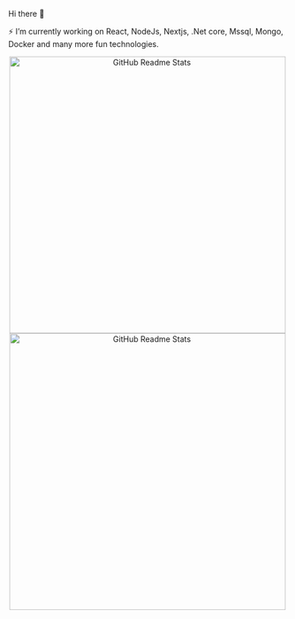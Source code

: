 Hi there 👋 

⚡ I’m currently working on React, NodeJs, Nextjs, .Net core, Mssql, Mongo, Docker and many more fun technologies.

<!--
**YilmazTasdelen/YilmazTasdelen** is a ✨ _special_ ✨ repository because its `README.md` (this file) appears on your GitHub profile.

Here are some ideas to get you started:

- 🔭 I’m currently working on ...
- 🌱 I’m currently learning ...
- 👯 I’m looking to collaborate on ...
- 🤔 I’m looking for help with ...
- 💬 Ask me about ...
- 📫 How to reach me: ...
- 😄 Pronouns: ...
- ⚡ Fun fact: ...
-->

<p align="center">
<img  src="https://github-readme-stats.vercel.app/api?username=YilmazTasdelen" alt="GitHub Readme Stats" width=500px"/>
<img  src="https://github-readme-stats.vercel.app/api/top-langs/?username=yilmazTasdelen&hide=TeX&layout=compact" alt="GitHub Readme Stats" width=500px"/>
